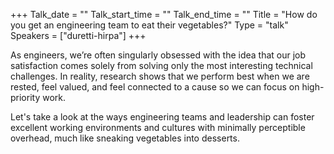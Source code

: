 +++
Talk_date = ""
Talk_start_time = ""
Talk_end_time = ""
Title = "How do you get an engineering team to eat their vegetables?"
Type = "talk"
Speakers = ["duretti-hirpa"]
+++

As engineers, we’re often singularly obsessed with the idea that our job satisfaction comes solely from solving only the most interesting technical challenges. In reality, research shows that we perform best when we are rested, feel valued, and feel connected to a cause so we can focus on high-priority work.

Let's take a look at the ways engineering teams and leadership can foster excellent working environments and cultures with minimally perceptible overhead, much like sneaking vegetables into desserts.
